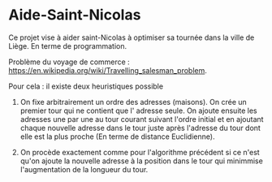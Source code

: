 # Aide-Saint-Nicolas
Ce projet vise à aider saint-Nicolas à optimiser sa tournée dans la ville de Liège. En terme de programmation.

Problème du voyage de commerce : https://en.wikipedia.org/wiki/Travelling_salesman_problem.

  Pour cela : il existe deux heuristiques possible

  1. On fixe arbitrairement un ordre des adresses (maisons). On crée un premier tour qui ne contient que l' adresse seule. On ajoute ensuite les adresses une par une au tour courant suivant l'ordre initial et en ajoutant chaque nouvelle adresse dans le tour juste après l'adresse du tour dont elle est la plus proche (En terme de distance Euclidienne).

  2. On procède exactement comme pour l'algorithme précédent si ce n'est qu'on ajoute la nouvelle adresse à la position dans le tour qui minimmise l'augmentation de la longueur du tour.



